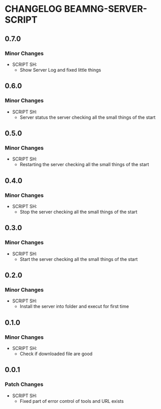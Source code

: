 # CHANGELOG BEAMNG-SERVER-SCRIPT

## 0.7.0

### Minor Changes

-   SCRIPT SH:
    -   Show Server Log and fixed little things

## 0.6.0

### Minor Changes

-   SCRIPT SH:
    -   Server status the server checking all the small things of the start

## 0.5.0

### Minor Changes

-   SCRIPT SH:
    -   Restarting the server checking all the small things of the start

## 0.4.0

### Minor Changes

-   SCRIPT SH:
    -   Stop the server checking all the small things of the start

## 0.3.0

### Minor Changes

-   SCRIPT SH:
    -   Start the server checking all the small things of the start

## 0.2.0

### Minor Changes

-   SCRIPT SH:
    -   Install the server into folder and execut for first time

## 0.1.0

### Minor Changes

-   SCRIPT SH:
    -   Check if downloaded file are good

## 0.0.1

### Patch Changes

-   SCRIPT SH:
    -   Fixed part of error control of tools and URL exists
